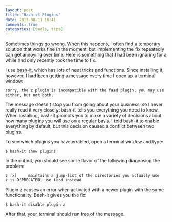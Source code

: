 ```yaml
---
layout: post
title: "Bash-it Plugins"
date: 2013-08-11 16:41
comments: true
categories: [tools, tips]
---
```

Sometimes things go wrong. When this happens, I often find a temporary solution that works fine in the moment, but implementing the fix repeatedly can get annoying over time. Here is something that I had been ignoring for a while and only recently took the time to fix.

I use <a href="https://github.com/revans/bash-it">bash-it</a>, which has lots of neat tricks and functions. Since installing it, however, I had been getting a message every time I open up a terminal window:

``sorry, the z plugin is incompatible with the fasd plugin. you may use either, but not both.``

The message doesn't stop you from going about your business, so I never really read it very closely: bash-it tells you everything you need to know. When installing, bash-it prompts you to make a variety of decisions about how many plugins you will use on a regular basis. I told bash-it to enable everything by default, but this decision caused a conflict between two plugins.

To see which plugins you have enabled, open a terminal window and type:

``$ bash-it show plugins``

In the output, you should see some flavor of the following diagnosing the problem:

``z [x]     maintains a jump-list of the directories you actually use  
z is DEPRECATED, use fasd instead``

Plugin z causes an error when activated with a newer plugin with the same functionality. Bash-it gives you the fix:

``$ bash-it disable plugin z``

After that, your terminal should run free of the message.